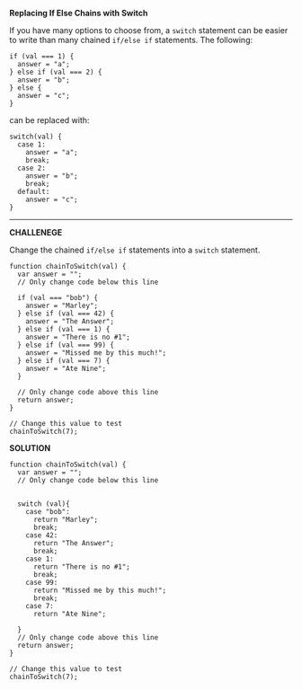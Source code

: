 **Replacing If Else Chains with Switch**

If you have many options to choose from, a `switch` statement can be easier to write than many chained `if/else if` statements. The following:

```
if (val === 1) {
  answer = "a";
} else if (val === 2) {
  answer = "b";
} else {
  answer = "c";
}
```

can be replaced with:

```
switch(val) {
  case 1:
    answer = "a";
    break;
  case 2:
    answer = "b";
    break;
  default:
    answer = "c";
}

```

---------------------

**CHALLENEGE**

Change the chained `if/else if` statements into a `switch` statement.


```
function chainToSwitch(val) {
  var answer = "";
  // Only change code below this line
  
  if (val === "bob") {
    answer = "Marley";
  } else if (val === 42) {
    answer = "The Answer";
  } else if (val === 1) {
    answer = "There is no #1";
  } else if (val === 99) {
    answer = "Missed me by this much!";
  } else if (val === 7) {
    answer = "Ate Nine";
  }
  
  // Only change code above this line  
  return answer;  
}

// Change this value to test
chainToSwitch(7);

```

**SOLUTION**

```
function chainToSwitch(val) {
  var answer = "";
  // Only change code below this line
 
  
  switch (val){
    case "bob":
      return "Marley";
      break;
    case 42:
      return "The Answer";
      break;
    case 1:
      return "There is no #1";
      break;
    case 99:
      return "Missed me by this much!";
      break;
    case 7:
      return "Ate Nine";
    
  }
  // Only change code above this line  
  return answer;  
}

// Change this value to test
chainToSwitch(7);

```
